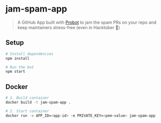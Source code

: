 # jam-spam-app

> A GitHub App built with [Probot](https://github.com/probot/probot) to jam the spam PRs on your repo and keep maintainers stress-free (even in Hacktober 🎃)

## Setup

```sh
# Install dependencies
npm install

# Run the bot
npm start
```

## Docker

```sh
# 1. Build container
docker build -t jam-spam-app .

# 2. Start container
docker run -e APP_ID=<app-id> -e PRIVATE_KEY=<pem-value> jam-spam-app
```
